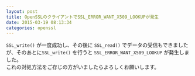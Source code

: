 ```yaml
---
layout: post
title: OpenSSLのクライアントでSSL_ERROR_WANT_X509_LOOKUPが発生
date: 2015-03-19 08:13:34
categories: openssl
---
```

<p><code>SSL_write()</code> が一度成功し、その後に <code>SSL_read()</code> でデータの受信もできましたが、そのあとに<code>SSL_write()</code> を行うと <code>SSL_ERROR_WANT_X509_LOOKUP</code> が発生しました。<br>
これの対処方法をご存じの方がいましたらよろしくお願いします。</p>
